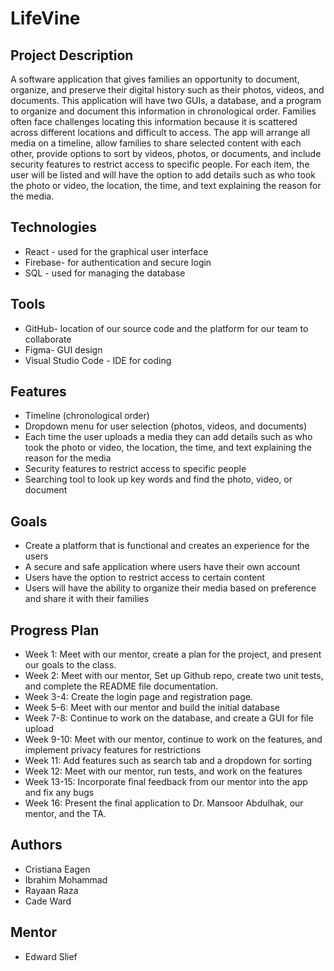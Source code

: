 # LifeVine

## Project Description
A software application that gives families an opportunity to document, organize, and preserve their digital history such as their photos, videos, and documents. This application will have two GUIs, a database, and a program to organize and document this information in chronological order. Families often face challenges locating this information because it is scattered across different locations and difficult to access. The app will arrange all media on a timeline, allow families to share selected content with each other, provide options to sort by videos, photos, or documents, and include security features to restrict access to specific people. For each item, the user will be listed and will have the option to add details such as who took the photo or video, the location, the time, and text explaining the reason for the media.  

## Technologies 
- React - used for the graphical user interface
- Firebase- for authentication and secure login
- SQL - used for managing the database

## Tools
- GitHub- location of our source code and the platform for our team to collaborate
- Figma- GUI design
- Visual Studio Code - IDE for coding

## Features
- Timeline (chronological order)
- Dropdown menu for user selection (photos, videos, and documents)
- Each time the user uploads a media they can add details such as who took the photo or video, the location, the time, and text explaining the reason for the media
- Security features to restrict access to specific people
- Searching tool to look up key words and find the photo, video, or document
  
## Goals
- Create a platform that is functional and creates an experience for the users
- A secure and safe application where users have their own account
- Users have the option to restrict access to certain content
- Users will have the ability to organize their media based on preference and share it with their families

## Progress Plan
- Week 1: Meet with our mentor, create a plan for the project, and present our goals to the class.
- Week 2: Meet with our mentor, Set up Github repo, create two unit tests, and complete the README file documentation.
- Week 3-4: Create the login page and registration page. 
- Week 5-6: Meet with our mentor and build the initial database 
- Week 7-8: Continue to work on the database, and create a GUI for file upload   
- Week 9-10: Meet with our mentor, continue to work on the features, and implement privacy features for restrictions
- Week 11: Add features such as search tab and a dropdown for sorting
- Week 12: Meet with our mentor, run tests, and work on the features
- Week 13-15: Incorporate final feedback from our mentor into the app and fix any bugs
- Week 16: Present the final application to Dr. Mansoor Abdulhak, our mentor, and the TA. 

## Authors
- Cristiana Eagen
- Ibrahim Mohammad
- Rayaan Raza
- Cade Ward

## Mentor
- Edward Slief
